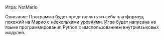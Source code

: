 Игра: NotMario

Описание: Программа будет представлять из себя платформер, похожий на Марио с несколькими уровнями. Игра будет написана на языке программирования Python с имспользованием внутриязыковых модулей.

